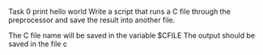 Task 0 print hello world
Write a script that runs a C file through the preprocessor and save the result into another file.

The C file name will be saved in the variable $CFILE
The output should be saved in the file c
